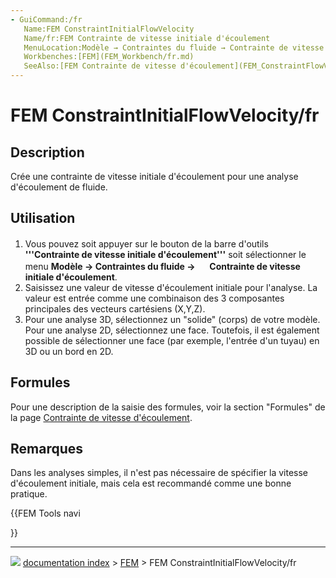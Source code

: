 ```yaml
---
- GuiCommand:/fr
   Name:FEM ConstraintInitialFlowVelocity
   Name/fr:FEM Contrainte de vitesse initiale d'écoulement
   MenuLocation:Modèle → Contraintes du fluide → Contrainte de vitesse initiale d'écoulement
   Workbenches:[FEM](FEM_Workbench/fr.md)
   SeeAlso:[FEM Contrainte de vitesse d'écoulement](FEM_ConstraintFlowVelocity/fr.md), [FEM Contrainte de pression initiale](FEM_ConstraintInitialPressure/fr.md)
---
```


# FEM ConstraintInitialFlowVelocity/fr

## Description

Crée une contrainte de vitesse initiale d\'écoulement pour une analyse d\'écoulement de fluide.



## Utilisation

1.  Vous pouvez soit appuyer sur le bouton de la barre d\'outils **<img src="images/FEM_ConstraintInitialFlowVelocity.svg" width=16px> '''Contrainte de vitesse initiale d'écoulement'''** soit sélectionner le menu **Modèle → Contraintes du fluide → <img src="images/FEM_ConstraintInitialFlowVelocity.svg" width=16px> Contrainte de vitesse initiale d'écoulement**.
2.  Saisissez une valeur de vitesse d\'écoulement initiale pour l\'analyse. La valeur est entrée comme une combinaison des 3 composantes principales des vecteurs cartésiens (X,Y,Z).
3.  Pour une analyse 3D, sélectionnez un \"solide\" (corps) de votre modèle. Pour une analyse 2D, sélectionnez une face. Toutefois, il est également possible de sélectionner une face (par exemple, l\'entrée d\'un tuyau) en 3D ou un bord en 2D.



## Formules

Pour une description de la saisie des formules, voir la section \"Formules\" de la page [Contrainte de vitesse d\'écoulement](FEM_ConstraintFlowVelocity/fr#Formules.md).



## Remarques

Dans les analyses simples, il n\'est pas nécessaire de spécifier la vitesse d\'écoulement initiale, mais cela est recommandé comme une bonne pratique.





{{FEM Tools navi

}}



---
![](images/Right_arrow.png) [documentation index](../README.md) > [FEM](Category_FEM.md) > FEM ConstraintInitialFlowVelocity/fr
